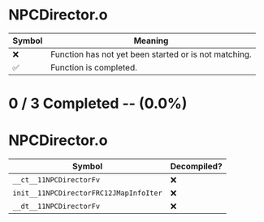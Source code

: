 # NPCDirector.o
| Symbol | Meaning 
| ------------- | ------------- 
| :x: | Function has not yet been started or is not matching. 
| :white_check_mark: | Function is completed. 


# 0 / 3 Completed -- (0.0%)
# NPCDirector.o
| Symbol | Decompiled? |
| ------------- | ------------- |
| `__ct__11NPCDirectorFv` | :x: |
| `init__11NPCDirectorFRC12JMapInfoIter` | :x: |
| `__dt__11NPCDirectorFv` | :x: |
